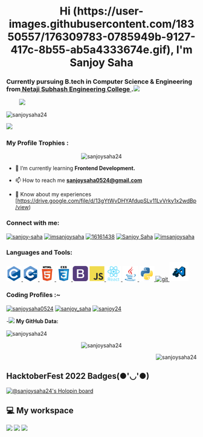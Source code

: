 <h1 align="center">Hi (https://user-images.githubusercontent.com/18350557/176309783-0785949b-9127-417c-8b55-ab5a4333674e.gif), I'm Sanjoy Saha</h1>
<h3>Currently pursuing B.tech in Computer Science & Engineering from<a href="http://nsec.ac.in"> Netaji Subhash Engineering College </a>.<img src="https://media.giphy.com/media/fYSnHlufseco8Fh93Z/giphy.gif" width="30"></h3>

<img align="middle" width="30"> <img src="https://media.tenor.com/8lw8JYOc3XEAAAAd/batgirl-batman.gif"/>

<p align="left"> <img src="https://komarev.com/ghpvc/?username=sanjoysaha24&label=Profile%20views&color=0e75b6&style=flat" alt="sanjoysaha24" /> </p>

<img src="https://media.giphy.com/media/dxIWYNNVCxFXdP76XE/giphy.gif" width="25"><h3>My Profile Trophies :</h3>   
 <p align="center"> <img src="https://github-profile-trophy.vercel.app/?username=sanjoysaha24&theme=juicyfresh&row=2&column=3" alt=sanjoysaha24 />


- 🌱 I’m currently learning **Frontend Development.**

- 📫 How to reach me **sanjoysaha0524@gmail.com**

- 📄 Know about my experiences [https://drive.google.com/file/d/13gYtWvDHYAfdupSLv11LvVrky1x2wdBp/view)

<h3 align="left">Connect with me:</h3>
<p align="left">
<a href="https://www.linkedin.com/in/sanjoy-saha-a649921b3/" target="blank"><img align="center" src="https://raw.githubusercontent.com/rahuldkjain/github-profile-readme-generator/master/src/images/icons/Social/linked-in-alt.svg" alt="sanjoy-saha" height="30" width="40" /></a>
<a href="https://twitter.com/imsanjoysaha" target="blank"><img align="center" src="https://raw.githubusercontent.com/rahuldkjain/github-profile-readme-generator/master/src/images/icons/Social/twitter.svg" alt="imsanjoysaha" height="30" width="40" /></a>
<a href="https://stackoverflow.com/users/15249318/sanjoy-saha" target="blank"><img align="center" src="https://raw.githubusercontent.com/rahuldkjain/github-profile-readme-generator/master/src/images/icons/Social/stack-overflow.svg" alt="16161438" height="30" width="40" /></a>
<a href="https://www.facebook.com/sanjoy.saha.104203/" target="blank"><img align="center" src="https://raw.githubusercontent.com/rahuldkjain/github-profile-readme-generator/master/src/images/icons/Social/facebook.svg" alt="Sanjoy Saha" height="30" width="40" /></a>
<a href="https://www.instagram.com/imsanjoysaha/" target="blank"><img align="center" src="https://raw.githubusercontent.com/rahuldkjain/github-profile-readme-generator/master/src/images/icons/Social/instagram.svg" alt="imsanjoysaha" height="30" width="40" /></a>


</p>

<h3 align="left">Languages and Tools:</h3>
<p align="left"> <a href="https://www.cprogramming.com/" target="_blank"> <img src="https://raw.githubusercontent.com/devicons/devicon/master/icons/c/c-original.svg" alt="c" width="40" height="40"/> </a> <a href="https://www.w3schools.com/cpp/" target="_blank"> 
<img src="https://raw.githubusercontent.com/devicons/devicon/master/icons/cplusplus/cplusplus-original.svg" alt="cplusplus" width="40" height="40"/> </a>
<a href="https://www.w3.org/html/" target="_blank"> <img src="https://raw.githubusercontent.com/devicons/devicon/master/icons/html5/html5-original-wordmark.svg" alt="html5" width="40" height="40"/>
<a href="https://www.w3schools.com/css/" target="_blank"> <img src="https://raw.githubusercontent.com/devicons/devicon/master/icons/css3/css3-original-wordmark.svg" alt="css3" width="40" height="40"/> </a>
<img src="https://raw.githubusercontent.com/github/explore/80688e429a7d4ef2fca1e82350fe8e3517d3494d/topics/bootstrap/bootstrap.png" width="40" height="40" /> </a> 
<a href="https://developer.mozilla.org/en-US/docs/Web/JavaScript" target="_blank"> 
<img src="https://raw.githubusercontent.com/devicons/devicon/master/icons/javascript/javascript-original.svg" alt="javascript" width="40" height="40"/> </a>
<a href="https://reactjs.org/" target="_blank"> <img src="https://raw.githubusercontent.com/devicons/devicon/master/icons/react/react-original-wordmark.svg" alt="react" width="40" height="40"/> </a>
<a href="https://www.java.com" target="_blank"> <img src="https://raw.githubusercontent.com/devicons/devicon/master/icons/java/java-original.svg" alt="java" width="40" height="40"/> </a>
<a href="https://www.python.org" target="_blank"> <img src="https://raw.githubusercontent.com/devicons/devicon/master/icons/python/python-original.svg" alt="python" width="40" height="40"/>
<a href="https://git-scm.com/" target="_blank"> <img src="https://www.vectorlogo.zone/logos/git-scm/git-scm-icon.svg" alt="git" width="40" height="40"/> </a> 
<img src="https://raw.githubusercontent.com/vscode-icons/vscode-icons/master/images/logo@3x.png" alt="git" width="50" height="50"/>

<p align="left">
<h3 align="left">Coding Profiles :~ </h3>
<a href="https://www.hackerrank.com/sanjoysaha0524" target="blank"><img align="center" src="https://raw.githubusercontent.com/rahuldkjain/github-profile-readme-generator/master/src/images/icons/Social/hackerrank.svg" alt="sanjoysaha0524" height="40" width="40" /></a>
<a href="https://www.leetcode.com/sanjoy_saha" target="blank"><img align="center" src="https://raw.githubusercontent.com/rahuldkjain/github-profile-readme-generator/master/src/images/icons/Social/leet-code.svg" alt="sanjoy_saha" height="40" width="40" /></a>
<a href="https://www.codechef.com/users/sanjoy24" target="blank"><img align="center" src="https://cdn.jsdelivr.net/npm/simple-icons@3.1.0/icons/codechef.svg" alt="sanjoy24" height="40" width="40" /></a>
</p>

-**<img src="https://media.giphy.com/media/jUQHpQ3UjFBfRlQekP/giphy.gif" width="50"> My GitHub Data:**
<p><img align="center" src="https://github-readme-stats.vercel.app/api/top-langs?username=sanjoysaha24&show_icons=true&theme=gotham" alt="sanjoysaha24" /></p>
<p align="center"> <img src="https://github-readme-stats.vercel.app/api?username=sanjoysaha24&langs_count=10&show_icons=true&theme=gotham" alt="sanjoysaha24" /> 
<p align="right"> <img src="https://streak-stats.demolab.com?user=sanjoysaha24&theme=gotham" alt="sanjoysaha24" /></p>

## HacktoberFest 2022 Badges(●'◡'●)
[![@sanjoysaha24's Holopin board](https://holopin.me/sanjoysaha24)](https://holopin.io/@sanjoysaha24)

## 💻 My workspace
  [![](https://img.shields.io/badge/lenovo%20laptop-000000?style=for-the-badge&logo=lenovo&logoColor=white)](https://www.lenovo.com/in/)
  [![](https://img.shields.io/badge/windows_10-%230078D6.svg?&style=for-the-badge&logo=windows&logoColor=white)](https://www.microsoft.com/software-download/windows10)
[![](https://img.shields.io/badge/RAM-8GB-%230071C5.svg?&style=for-the-badge&logoColor=white)]()


